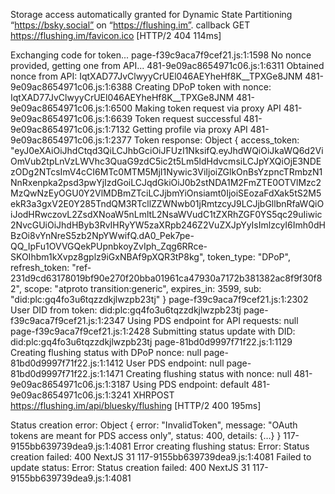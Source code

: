Storage access automatically granted for Dynamic State Partitioning “https://bsky.social” on “https://flushing.im”. callback
GET
https://flushing.im/favicon.ico
[HTTP/2 404  114ms]

Exchanging code for token... page-f39c9aca7f9cef21.js:1:1598
No nonce provided, getting one from API... 481-9e09ac8654971c06.js:1:6311
Obtained nonce from API: IqtXAD77JvClwyyCrUEl046AEYheHf8K__TPXGe8JNM 481-9e09ac8654971c06.js:1:6388
Creating DPoP token with nonce: IqtXAD77JvClwyyCrUEl046AEYheHf8K__TPXGe8JNM 481-9e09ac8654971c06.js:1:6500
Making token request via proxy API 481-9e09ac8654971c06.js:1:6639
Token request successful 481-9e09ac8654971c06.js:1:7132
Getting profile via proxy API 481-9e09ac8654971c06.js:1:2377
Token response: 
Object { access_token: "eyJ0eXAiOiJhdCtqd3QiLCJhbGciOiJFUzI1NksifQ.eyJhdWQiOiJkaWQ6d2ViOmVub2tpLnVzLWVhc3QuaG9zdC5ic2t5Lm5ldHdvcmsiLCJpYXQiOjE3NDEzODg2NTcsImV4cCI6MTc0MTM5MjI1Nywic3ViIjoiZGlkOnBsYzpncTRmbzN1NnRxenpka2psd3pwYjIzdGoiLCJqdGkiOiJ0b2stNDA1M2FmZTE0OTVlMzc2MzQwNzEyOGU0Y2VlMDBmZTciLCJjbmYiOnsiamt0IjoiSEozaFdXak5tS2M5ekR3a3gxV2E0Y285TndQM3RTcllZZWNwb01jRmtzcyJ9LCJjbGllbnRfaWQiOiJodHRwczovL2ZsdXNoaW5nLmltL2NsaWVudC1tZXRhZGF0YS5qc29uIiwic2NvcGUiOiJhdHByb3RvIHRyYW5zaXRpb246Z2VuZXJpYyIsImlzcyI6Imh0dHBzOi8vYnNreS5zb2NpYWwifQ.dA0_Pek7pe-QQ_IpFu1OVVGQekPUpnbkoyZvIph_Zqg6RRce-SKOIhbm1kXvpz8gplz9iGxNBAf9pXQR3tP8kg", token_type: "DPoP", refresh_token: "ref-231d9cd63178019bf90e270f20bba01961ca47930a7172b381382ac8f9f30f82", scope: "atproto transition:generic", expires_in: 3599, sub: "did:plc:gq4fo3u6tqzzdkjlwzpb23tj" }
page-f39c9aca7f9cef21.js:1:2302
User DID from token: did:plc:gq4fo3u6tqzzdkjlwzpb23tj page-f39c9aca7f9cef21.js:1:2347
Using PDS endpoint for API requests: null page-f39c9aca7f9cef21.js:1:2428
Submitting status update with DID: did:plc:gq4fo3u6tqzzdkjlwzpb23tj page-81bd0d9997f71f22.js:1:1129
Creating flushing status with DPoP nonce: null page-81bd0d9997f71f22.js:1:1412
User PDS endpoint: null page-81bd0d9997f71f22.js:1:1471
Creating flushing status with nonce: null 481-9e09ac8654971c06.js:1:3187
Using PDS endpoint: default 481-9e09ac8654971c06.js:1:3241
XHRPOST
https://flushing.im/api/bluesky/flushing
[HTTP/2 400  195ms]

Status creation error: 
Object { error: "InvalidToken", message: "OAuth tokens are meant for PDS access only", status: 400, details: {…} }
117-9155bb639739dea9.js:1:4081
Error creating flushing status: Error: Status creation failed: 400
    NextJS 31
117-9155bb639739dea9.js:1:4081
Failed to update status: Error: Status creation failed: 400
    NextJS 31
117-9155bb639739dea9.js:1:4081
